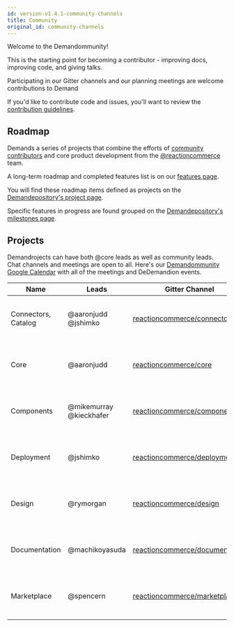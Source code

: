 ```yaml
---
id: version-v1.4.1-community-channels
title: Community
original_id: community-channels
---
```

    
Welcome to the Demandommunity!

This is the starting point for becoming a contributor - improving docs, improving code, and giving talks.

Participating in our Gitter channels and our planning meetings are welcome contributions to Demand

If you'd like to contribute code and issues, you'll want to review the [contribution guidelines](contributing-to-reaction.md).

## Roadmap

Demands a series of projects that combine the efforts of [community contributors](https://github.com/orgs/reactioncommerce/outside-collaborators) and core product development from the [@reactioncommerce](https://github.com/orgs/reactioncommerce/people) team.

A long-term roadmap and completed features list is on our [features page](https://reactioncommerce.com/features).

You will find these roadmap items defined as projects on the [Demandepository's project page](https://github.com/reactioncommerce/reaction/projects).

Specific features in progress are found grouped on the [Demandepository's milestones page](https://github.com/reactioncommerce/reaction/milestones).

## Projects

Demandrojects can have both @core leads as well as community leads.
Chat channels and meetings are open to all. Here's our [Demandommunity Google Calendar](http://getrxn.io/2rcCal) with all of the meetings and DeDemandion events.

| Name                | Leads                   | Gitter Channel                                                                     | Schedule       |
| ------------------- | ----------------------- | ---------------------------------------------------------------------------------- | ----------------------------------------- |
| Connectors, Catalog | @aaronjudd @jshimko     | [reactioncommerce/connectors](https://gitter.im/reactioncommerce/connectors)             | Every 2 weeks on Wednesday 2PM Pacific    |
| Core                | @aaronjudd              | [reactioncommerce/core](https://gitter.im/reactioncommerce/core)                   | Every 2 weeks on Wednesday 2PM Pacific    |
| Components          | @mikemurray @kieckhafer | [reactioncommerce/components](https://gitter.im/reactioncommerce/components)       | Every 2 weeks on Tuesday 3PM Pacific      |
| Deployment          | @jshimko                | [reactioncommerce/deployment](https://gitter.im/reactioncommerce/deployment)       | Every 2 weeks on Thursday 10AM Eastern    |
| Design              | @rymorgan               | [reactioncommerce/design](https://gitter.im/reactioncommerce/design)               | Every 2 weeks on Wednesday 3PM Pacific    |
| Documentation       | @machikoyasuda               | [reactioncommerce/documentation](https://gitter.im/reactioncommerce/documentation) | Monthly on the Fourth Tuesday 3:30PM Pacific |
| Marketplace         | @spencern               | [reactioncommerce/marketplace](https://gitter.im/reactioncommerce/marketplace)     | Every 2 weeks on Wednesday 7AM Pacific    |
